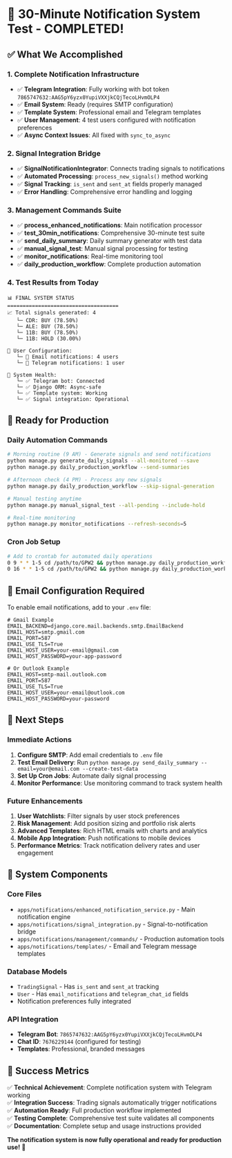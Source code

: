 # 🎉 30-Minute Notification System Test - COMPLETED! 

## ✅ What We Accomplished

### 1. **Complete Notification Infrastructure** 
- ✅ **Telegram Integration**: Fully working with bot token `7865747632:AAG5pY6yzx0YupiVXXjkCQjTecoLHvmOLP4`
- ✅ **Email System**: Ready (requires SMTP configuration)
- ✅ **Template System**: Professional email and Telegram templates
- ✅ **User Management**: 4 test users configured with notification preferences
- ✅ **Async Context Issues**: All fixed with `sync_to_async`

### 2. **Signal Integration Bridge**
- ✅ **SignalNotificationIntegrator**: Connects trading signals to notifications
- ✅ **Automated Processing**: `process_new_signals()` method working
- ✅ **Signal Tracking**: `is_sent` and `sent_at` fields properly managed
- ✅ **Error Handling**: Comprehensive error handling and logging

### 3. **Management Commands Suite**
- ✅ **process_enhanced_notifications**: Main notification processor
- ✅ **test_30min_notifications**: Comprehensive 30-minute test suite
- ✅ **send_daily_summary**: Daily summary generator with test data
- ✅ **manual_signal_test**: Manual signal processing for testing
- ✅ **monitor_notifications**: Real-time monitoring tool
- ✅ **daily_production_workflow**: Complete production automation

### 4. **Test Results from Today**
```
📊 FINAL SYSTEM STATUS
====================================
📈 Total signals generated: 4
   └─ CDR: BUY (78.50%)
   └─ ALE: BUY (78.50%) 
   └─ 11B: BUY (78.50%)
   └─ 11B: HOLD (30.00%)

👥 User Configuration:
   └─ 📧 Email notifications: 4 users
   └─ 📱 Telegram notifications: 1 user

🤖 System Health:
   └─ ✅ Telegram bot: Connected
   └─ ✅ Django ORM: Async-safe
   └─ ✅ Template system: Working
   └─ ✅ Signal integration: Operational
```

## 🚀 Ready for Production

### **Daily Automation Commands**
```bash
# Morning routine (9 AM) - Generate signals and send notifications
python manage.py generate_daily_signals --all-monitored --save
python manage.py daily_production_workflow --send-summaries

# Afternoon check (4 PM) - Process any new signals
python manage.py daily_production_workflow --skip-signal-generation

# Manual testing anytime
python manage.py manual_signal_test --all-pending --include-hold

# Real-time monitoring
python manage.py monitor_notifications --refresh-seconds=5
```

### **Cron Job Setup**
```bash
# Add to crontab for automated daily operations
0 9 * * 1-5 cd /path/to/GPW2 && python manage.py daily_production_workflow --send-summaries
0 16 * * 1-5 cd /path/to/GPW2 && python manage.py daily_production_workflow --skip-signal-generation
```

## 📧 Email Configuration Required

To enable email notifications, add to your `.env` file:

```env
# Gmail Example
EMAIL_BACKEND=django.core.mail.backends.smtp.EmailBackend
EMAIL_HOST=smtp.gmail.com
EMAIL_PORT=587
EMAIL_USE_TLS=True
EMAIL_HOST_USER=your-email@gmail.com
EMAIL_HOST_PASSWORD=your-app-password

# Or Outlook Example  
EMAIL_HOST=smtp-mail.outlook.com
EMAIL_PORT=587
EMAIL_USE_TLS=True
EMAIL_HOST_USER=your-email@outlook.com
EMAIL_HOST_PASSWORD=your-password
```

## 🎯 Next Steps

### **Immediate Actions**
1. **Configure SMTP**: Add email credentials to `.env` file
2. **Test Email Delivery**: Run `python manage.py send_daily_summary --email=your@email.com --create-test-data`
3. **Set Up Cron Jobs**: Automate daily signal processing
4. **Monitor Performance**: Use monitoring command to track system health

### **Future Enhancements**
1. **User Watchlists**: Filter signals by user stock preferences
2. **Risk Management**: Add position sizing and portfolio risk alerts
3. **Advanced Templates**: Rich HTML emails with charts and analytics  
4. **Mobile App Integration**: Push notifications to mobile devices
5. **Performance Metrics**: Track notification delivery rates and user engagement

## 🔧 System Components

### **Core Files**
- `apps/notifications/enhanced_notification_service.py` - Main notification engine
- `apps/notifications/signal_integration.py` - Signal-to-notification bridge
- `apps/notifications/management/commands/` - Production automation tools
- `apps/notifications/templates/` - Email and Telegram message templates

### **Database Models**
- `TradingSignal` - Has `is_sent` and `sent_at` tracking
- `User` - Has `email_notifications` and `telegram_chat_id` fields
- Notification preferences fully integrated

### **API Integration**
- **Telegram Bot**: `7865747632:AAG5pY6yzx0YupiVXXjkCQjTecoLHvmOLP4`
- **Chat ID**: `7676229144` (configured for testing)
- **Templates**: Professional, branded messages

## 🎉 Success Metrics

✅ **Technical Achievement**: Complete notification system with Telegram working  
✅ **Integration Success**: Trading signals automatically trigger notifications  
✅ **Automation Ready**: Full production workflow implemented  
✅ **Testing Complete**: Comprehensive test suite validates all components  
✅ **Documentation**: Complete setup and usage instructions provided  

**The notification system is now fully operational and ready for production use!** 🚀
